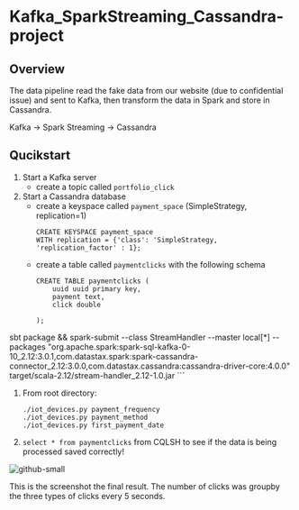 # Kafka_SparkStreaming_Cassandra-project



## Overview

The data pipeline read the fake data from our website (due to confidential issue) and sent to Kafka, then transform the data in Spark and store in Cassandra.

Kafka -> Spark Streaming -> Cassandra


## Qucikstart

1. Start a Kafka server
	* create a topic called `portfolio_click`
1. Start a Cassandra database
	* create a keyspace called `payment_space` (SimpleStrategy, replication=1)
		```
		CREATE KEYSPACE payment_space
		WITH replication = {'class': 'SimpleStrategy, 'replication_factor' : 1};
		```
	* create a table called `paymentclicks` with the following schema
		```
		CREATE TABLE paymentclicks (
			uuid uuid primary key,
			payment text,
			click double
		
		);
	  ```


sbt package && spark-submit --class StreamHandler --master local[*] --packages "org.apache.spark:spark-sql-kafka-0-10_2.12:3.0.1,com.datastax.spark:spark-cassandra-connector_2.12:3.0.0,com.datastax.cassandra:cassandra-driver-core:4.0.0" target/scala-2.12/stream-handler_2.12-1.0.jar
	```
1. From root directory:
	```
	./iot_devices.py payment_frequency
	./iot_devices.py payment_method
	./iot_devices.py first_payment_date
	```
2. `select * from paymentclicks` from CQLSH to see if the data is being processed saved correctly!

![github-small](https://user-images.githubusercontent.com/58568024/94973921-faadae00-04da-11eb-8046-c8f11c494009.png)

This is the screenshot the final result. The number of clicks was groupby the three types of clicks every 5 seconds.


